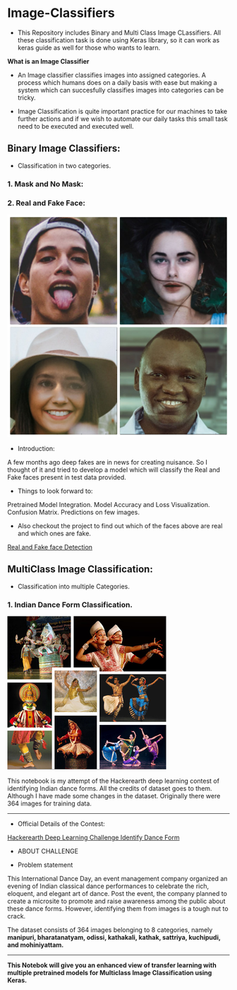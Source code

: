 # Image-Classifiers

- This Repository includes Binary and Multi Class Image CLassifiers. All these classification task is done using 
  Keras library, so it can work as keras guide as well for those who wants to learn.

**What is an Image Classifier**

- An Image classifier classifies images into assigned categories. A process which humans does on a daily basis with ease but 
making a system which can succesfully classifies images into categories can be tricky.

- Image Classification is quite important practice for our machines to take further actions and if we wish to automate our 
daily tasks this small task need to be executed and executed well.

## Binary Image Classifiers:

- Classification in two categories.

### 1. Mask and No Mask:

### 2. Real and Fake Face:

![](images/real_fake.jpeg)

- Introduction:

A few months ago deep fakes are in news for creating nuisance. So I thought of it and tried to develop a model which will classify the Real and Fake faces present in test data provided.

- Things to look forward to:

 Pretrained Model Integration.
 Model Accuracy and Loss Visualization.
 Confusion Matrix.
 Predictions on few images.

- Also checkout the project to find out which of the faces above are real and which ones are fake.

[Real and Fake face Detection](https://www.kaggle.com/aditya48/real-and-fake-face-detection)

## MultiClass Image Classification:

- Classification into multiple Categories.

### 1. Indian Dance Form Classification.

![](images/dance.png)

This notebook is my attempt of the Hackerearth deep learning contest of identifying Indian dance forms. All the credits of dataset goes to them. Although I have made some changes in the dataset. Originally there were 364 images for training data.

**************************************************************

- Official Details of the Contest:

[Hackerearth Deep Learning Challenge Identify Dance Form]()

- ABOUT CHALLENGE

- Problem statement

This International Dance Day, an event management company organized an evening of Indian classical dance performances to celebrate the rich, eloquent, and elegant art of dance. Post the event, the company planned to create a microsite to promote and raise awareness among the public about these dance forms. However, identifying them from images is a tough nut to crack.

The dataset consists of 364 images belonging to 8 categories, namely **manipuri, bharatanatyam, odissi, kathakali, kathak, sattriya, kuchipudi, and mohiniyattam.**

*****************************************************

**This Notebok will give you an enhanced view of transfer learning with multiple pretrained models for Multiclass Image Classification using Keras.**